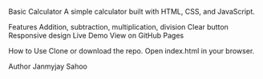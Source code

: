 Basic Calculator
A simple calculator built with HTML, CSS, and JavaScript.

Features
Addition, subtraction, multiplication, division
Clear button
Responsive design
Live Demo
View on GitHub Pages

How to Use
Clone or download the repo.
Open index.html in your browser.

Author
Janmyjay Sahoo

